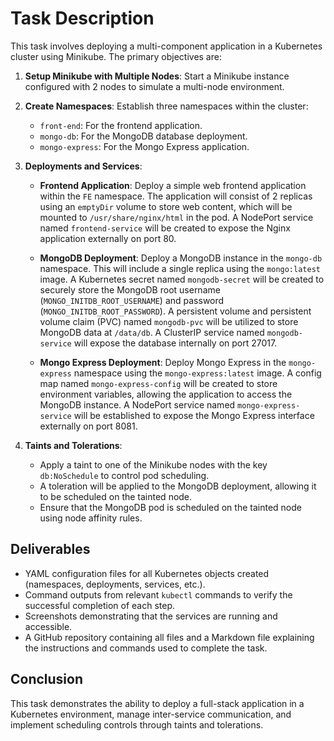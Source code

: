 
# Task Description

This task involves deploying a multi-component application in a Kubernetes cluster using Minikube. The primary objectives are:

1. **Setup Minikube with Multiple Nodes**: Start a Minikube instance configured with 2 nodes to simulate a multi-node environment.

2. **Create Namespaces**: Establish three namespaces within the cluster:
   - `front-end`: For the frontend application.
   - `mongo-db`: For the MongoDB database deployment.
   - `mongo-express`: For the Mongo Express application.

3. **Deployments and Services**:
   - **Frontend Application**: Deploy a simple web frontend application within the `FE` namespace. The application will consist of 2 replicas using an `emptyDir` volume to store web content, which will be mounted to `/usr/share/nginx/html` in the pod. A NodePort service named `frontend-service` will be created to expose the Nginx application externally on port 80.
   
   - **MongoDB Deployment**: Deploy a MongoDB instance in the `mongo-db` namespace. This will include a single replica using the `mongo:latest` image. A Kubernetes secret named `mongodb-secret` will be created to securely store the MongoDB root username (`MONGO_INITDB_ROOT_USERNAME`) and password (`MONGO_INITDB_ROOT_PASSWORD`). A persistent volume and persistent volume claim (PVC) named `mongodb-pvc` will be utilized to store MongoDB data at `/data/db`. A ClusterIP service named `mongodb-service` will expose the database internally on port 27017.

   - **Mongo Express Deployment**: Deploy Mongo Express in the `mongo-express` namespace using the `mongo-express:latest` image. A config map named `mongo-express-config` will be created to store environment variables, allowing the application to access the MongoDB instance. A NodePort service named `mongo-express-service` will be established to expose the Mongo Express interface externally on port 8081.

4. **Taints and Tolerations**:
   - Apply a taint to one of the Minikube nodes with the key `db:NoSchedule` to control pod scheduling.
   - A toleration will be applied to the MongoDB deployment, allowing it to be scheduled on the tainted node.
   - Ensure that the MongoDB pod is scheduled on the tainted node using node affinity rules.

## Deliverables

- YAML configuration files for all Kubernetes objects created (namespaces, deployments, services, etc.).
- Command outputs from relevant `kubectl` commands to verify the successful completion of each step.
- Screenshots demonstrating that the services are running and accessible.
- A GitHub repository containing all files and a Markdown file explaining the instructions and commands used to complete the task.

## Conclusion

This task demonstrates the ability to deploy a full-stack application in a Kubernetes environment, manage inter-service communication, and implement scheduling controls through taints and tolerations.

